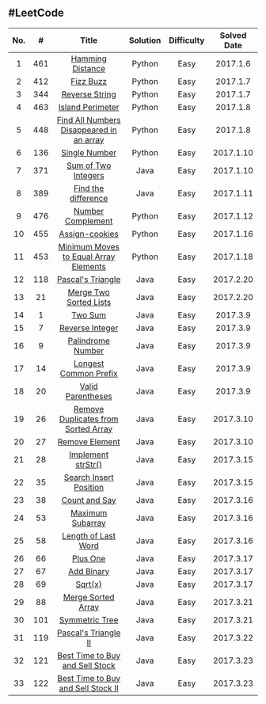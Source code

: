 #LeetCode
---
|No.| #  | Title | Solution | Difficulty | Solved Date|
|:-:|:----:|:-----:|:--------:|:----------:|:----------:|
|1|461|[Hamming Distance][461]|Python|Easy|2017.1.6|
|2|412|[Fizz Buzz][412]|Python|Easy|2017.1.7|
|3|344|[Reverse String][344]|Python|Easy|2017.1.7|
|4|463|[Island Perimeter][463]|Python|Easy|2017.1.8|
|5|448|[Find All Numbers Disappeared in an array][448]|Python|Easy|2017.1.8|
|6|136|[Single Number][136]|Python|Easy|2017.1.10|
|7|371|[Sum of Two Integers][371]|Java|Easy|2017.1.10|
|8|389|[Find the difference][389]|Java|Easy|2017.1.11|
|9|476|[Number Complement][476]|Python|Easy|2017.1.12|
|10|455|[Assign-cookies][455]|Python|Easy|2017.1.16|
|11|453|[Minimum Moves to Equal Array Elements][453]|Python|Easy|2017.1.18|
|12|118|[Pascal's Triangle][118]|Java|Easy|2017.2.20|
|13|21|[Merge Two Sorted Lists][21]|Java|Easy|2017.2.20|
|14|1|[Two Sum][1]|Java|Easy|2017.3.9|
|15|7|[Reverse Integer][7]|Java|Easy|2017.3.9|
|16|9|[Palindrome Number][9]|Java|Easy|2017.3.9|
|17|14|[Longest Common Prefix][14]|Java|Easy|2017.3.9|
|18|20|[Valid Parentheses][20]|Java|Easy|2017.3.9|
|19|26|[Remove Duplicates from Sorted Array][26]|Java|Easy|2017.3.10|
|20|27|[Remove Element][27]|Java|Easy|2017.3.10|
|21|28|[Implement strStr()][28]|Java|Easy|2017.3.15|
|22|35|[Search Insert Position][35]|Java|Easy|2017.3.15|
|23|38|[Count and Say][38]|Java|Easy|2017.3.16|
|24|53|[Maximum Subarray][53]|Java|Easy|2017.3.16|
|25|58|[Length of Last Word][58]|Java|Easy|2017.3.16|
|26|66|[Plus One][66]|Java|Easy|2017.3.17|
|27|67|[Add Binary][67]|Java|Easy|2017.3.17|
|28|69|[Sqrt(x)][69]|Java|Easy|2017.3.17|
|29|88|[Merge Sorted Array][88]|Java|Easy|2017.3.21|
|30|101|[Symmetric Tree][101]|Java|Easy|2017.3.21|
|31|119|[Pascal's Triangle Ⅱ][119]|Java|Easy|2017.3.22|
|32|121|[Best Time to Buy and Sell Stock][121]|Java|Easy|2017.3.23|
|33|122|[Best Time to Buy and Sell Stock Ⅱ][122]|Java|Easy|2017.3.23|

[1]:<https://leetcode.com/problems/two-sum/> "Two Sum"
[7]:<https://leetcode.com/problems/reverse-integer/> "Reverse Integer"
[9]:<https://leetcode.com/problems/palindrome-number/> "Palindrome Number"
[14]:<https://leetcode.com/problems/longest-common-prefix/> "Longest Common Prefix"
[20]:<https://leetcode.com/problems/valid-parentheses/> "Valid Parentheses"
[21]:<https://leetcode.com/problems/merge-two-sorted-lists/> "Merge Two Sorted Lists"
[26]:<https://leetcode.com/problems/remove-duplicates-from-sorted-array/> "Remove Duplicates from Sorted Array"
[27]:<https://leetcode.com/problems/remove-element/> "Remove Element"
[28]:<https://leetcode.com/problems/implement-strstr/> "Implement strStr()"
[35]:<https://leetcode.com/problems/search-insert-position/> "Search Insert Position"
[38]:<https://leetcode.com/problems/count-and-say/> "Count and Say"
[53]:<https://leetcode.com/problems/maximum-subarray/> "Maximum Subarray"
[58]:<https://leetcode.com/problems/length-of-last-word/> "Length of Last Word"
[66]:<https://leetcode.com/problems/plus-one/> "Plus One"
[67]:<https://leetcode.com/problems/add-binary/> "Add Binary"
[69]:<https://leetcode.com/problems/sqrtx/> "Sqrt(x)"
[88]:<https://leetcode.com/problems/merge-sorted-array/> "Merge Sorted Array"
[101]:<https://leetcode.com/problems/symmetric-tree/> "Symmetric Tree"
[118]:<https://leetcode.com/problems/pascals-triangle/> "Pascal's Triangle"
[119]:<https://leetcode.com/problems/pascals-triangle-ii/> "Pascal's Triangle Ⅱ"
[121]:<https://leetcode.com/problems/best-time-to-buy-and-sell-stock/> "Best Time to Buy and Sell Stock"
[122]:<https://leetcode.com/problems/best-time-to-buy-and-sell-stock-ii/> "Best Time to Buy and Sell Stock Ⅱ"
[136]:<https://leetcode.com/problems/single-number/> "Single Number"
[344]:<https://leetcode.com/problems/reverse-string/> "Reverse String"
[371]:<https://leetcode.com/problems/sum-of-two-integers/> "Sum of Two Integers"
[389]:<https://leetcode.com/problems/find-the-difference/> "Find the difference"
[412]:<https://leetcode.com/problems/fizz-buzz/> "Fizz Buzz"
[448]:<https://leetcode.com/problems/find-all-numbers-disappeared-in-an-array/> "Find All Numbers Disappeared in an Array"
[453]:<https://leetcode.com/problems/minimum-moves-to-equal-array-elements/> "Minimum Moves to Equal Array Elements"
[455]:<https://leetcode.com/problems/assign-cookies/> "Assign-cookies"
[461]:<https://leetcode.com/problems/hamming-distance> "Hamming Distance"
[463]:<https://leetcode.com/problems/island-perimeter/> "Island Perimeter"
[476]:<https://leetcode.com/problems/number-complement/> "Number Complement"
